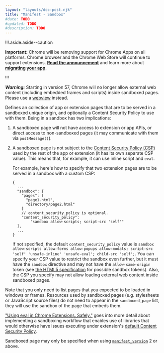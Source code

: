 ```yaml
---
layout: "layouts/doc-post.njk"
title: "Manifest - Sandbox"
#date: TODO
#updated: TODO
#description: TODO
---
```


!!!.aside.aside--caution

**Important:** Chrome will be removing support for Chrome Apps on all platforms. Chrome browser and
the Chrome Web Store will continue to support extensions. [**Read the announcement**][1] and learn
more about [**migrating your app**][2].

!!!

**_Warning:_** Starting in version 57, Chrome will no longer allow external web content (including
embedded frames and scripts) inside sandboxed pages. Please use a [webview][3] instead.

Defines an collection of app or extension pages that are to be served in a sandboxed unique origin,
and optionally a Content Security Policy to use with them. Being in a sandbox has two implications:

1.  A sandboxed page will not have access to extension or app APIs, or direct access to
    non-sandboxed pages (it may communicate with them via `postMessage()`).
2.  A sandboxed page is not subject to the [Content Security Policy (CSP)][4] used by the rest of
    the app or extension (it has its own separate CSP value). This means that, for example, it can
    use inline script and `eval`.

    For example, here's how to specify that two extension pages are to be served in a sandbox with a
    custom CSP:

    ```
    {
      ...
      "sandbox": {
        "pages": [
          "page1.html",
          "directory/page2.html"
        ]
        // content_security_policy is optional.
        "content_security_policy":
            "sandbox allow-scripts; script-src 'self'"
      ],
      ...
    }
    ```

    If not specified, the default `content_security_policy` value is
    `sandbox allow-scripts allow-forms allow-popups allow-modals; script-src 'self' 'unsafe-inline' 'unsafe-eval'; child-src 'self';`.
    You can specify your CSP value to restrict the sandbox even further, but it must have the
    `sandbox` directive and may not have the `allow-same-origin` token (see [the HTML5
    specification][5] for possible sandbox tokens). Also, the CSP you specify may not allow loading
    external web content inside sandboxed pages.

Note that you only need to list pages that you expected to be loaded in windows or frames. Resources
used by sandboxed pages (e.g. stylesheets or JavaScript source files) do not need to appear in the
`sandboxed_page` list, they will use the sandbox of the page that embeds them.

["Using eval in Chrome Extensions. Safely."][6] goes into more detail about implementing a
sandboxing workflow that enables use of libraries that would otherwise have issues executing under
extension's [default Content Security Policy][7].

Sandboxed page may only be specified when using [`manifest_version`][8] 2 or above.

[1]: https://blog.chromium.org/2020/01/moving-forward-from-chrome-apps.html
[2]: https://developer.chrome.com/apps/migration
[3]: https://developer.chrome.com/apps/webview_tag
[4]: https://developer.chrome.com/extensions/contentSecurityPolicy
[5]: https://html.spec.whatwg.org/multipage/iframe-embed-object.html#attr-iframe-sandbox
[6]: https://developer.chrome.com/extensions/sandboxingEval
[7]: https://developer.chrome.com/extensions/contentSecurityPolicy
[8]: https://developer.chrome.com/extensions/manifest#manifest_version
